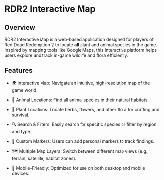# RDR2 Interactive Map

## Overview

RDR2 Interactive Map is a web-based application designed for players of Red Dead Redemption 2 to locate **all** plant and animal species in the game. Inspired by mapping tools like Google Maps, this interactive platform helps users explore and track in-game wildlife and flora efficiently.

## Features

- 🌍 Interactive Map: Navigate an intuitive, high-resolution map of the game world.

- 🦌 Animal Locations: Find all animal species in their natural habitats.

- 🌿 Plant Locations: Locate herbs, flowers, and other flora for crafting and survival.

- 🔍 Search & Filters: Easily search for specific species or filter by region and type.

- 📍 Custom Markers: Users can add personal markers to track findings.

- 🗺️ Multiple Map Layers: Switch between different map views (e.g., terrain, satellite, habitat zones).

- 📱 Mobile-Friendly: Optimized for use on both desktop and mobile devices.